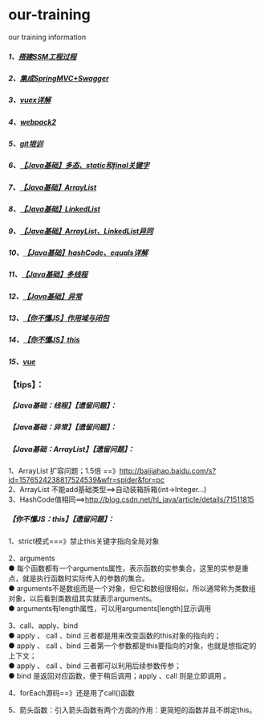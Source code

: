 # our-training
our training information

##### 1、[搭建SSM工程过程](https://github.com/xcoding-team/our-training/blob/master/%E6%90%AD%E5%BB%BASSM%E5%B7%A5%E7%A8%8B%E8%BF%87%E7%A8%8B.pdf)   
##### 2、[集成SpringMVC+Swagger](https://github.com/xcoding-team/our-training/blob/master/%E9%9B%86%E6%88%90SpringMVC%2BSwagger.pdf)    
##### 3、[vuex详解](https://github.com/xcoding-team/our-training/blob/master/vuex%E8%AF%A6%E8%A7%A3.pdf)    
##### 4、[webpack2](https://github.com/xcoding-team/our-training/blob/master/webpack2.pdf)
##### 5、[git培训](https://github.com/xcoding-team/our-training/blob/master/git%E5%9F%B9%E8%AE%AD.pdf)
##### 6、[【Java基础】多态、static和final关键字](https://github.com/xcoding-team/our-training/blob/master/%E3%80%90Java%E5%9F%BA%E7%A1%80%E3%80%91%E5%A4%9A%E6%80%81%E3%80%81static%E5%92%8Cfinal%E5%85%B3%E9%94%AE%E5%AD%97.pdf)
##### 7、[【Java基础】ArrayList](https://github.com/xcoding-team/our-training/blob/master/%E3%80%90Java%E5%9F%BA%E7%A1%80%E3%80%91ArrayList.pdf)
##### 8、[【Java基础】LinkedList](https://github.com/xcoding-team/our-training/blob/master/%E3%80%90Java%E5%9F%BA%E7%A1%80%E3%80%91LinkedList.pdf)
##### 9、[【Java基础】ArrayList、LinkedList异同](https://github.com/xcoding-team/our-training/blob/master/%E3%80%90Java%E5%9F%BA%E7%A1%80%E3%80%91ArrayList%E3%80%81LinkedList%E5%BC%82%E5%90%8C.pdf)
##### 10、[【Java基础】hashCode、equals详解](https://github.com/xcoding-team/our-training/blob/master/%E3%80%90Java%E5%9F%BA%E7%A1%80%E3%80%91hashCode%E3%80%81equals%E8%AF%A6%E8%A7%A3.pdf)
##### 11、[【Java基础】多线程](https://github.com/xcoding-team/our-training/blob/master/%E3%80%90Java%E5%9F%BA%E7%A1%80%E3%80%91%E5%A4%9A%E7%BA%BF%E7%A8%8B.pdf)
##### 12、[【Java基础】异常](https://github.com/xcoding-team/our-training/blob/master/%E3%80%90Java%E5%9F%BA%E7%A1%80%E3%80%91%E5%BC%82%E5%B8%B8.pdf)
##### 13、[【你不懂JS】作用域与闭包](https://github.com/xcoding-team/our-training/blob/master/%E3%80%90%E4%BD%A0%E4%B8%8D%E6%87%82JS%E3%80%91%E4%BD%9C%E7%94%A8%E5%9F%9F%E4%B8%8E%E9%97%AD%E5%8C%85.png)
##### 14、[【你不懂JS】this](https://github.com/xcoding-team/our-training/blob/master/%E3%80%90%E4%BD%A0%E4%B8%8D%E6%87%82JS%E3%80%91this.pdf)
##### 15、[vue](https://github.com/xcoding-team/our-training/blob/master/vue.pdf)




### 【tips】：    
##### 【Java基础：线程】【遗留问题】：    




##### 【Java基础：异常】【遗留问题】：    




##### 【Java基础：ArrayList】【遗留问题】：    
1、ArrayList 扩容问题；1.5倍 ==》http://baijiahao.baidu.com/s?id=1576524238817524539&wfr=spider&for=pc    
2、ArrayList 不能add基础类型==>自动装箱拆箱(int->Integer...)    
3、HashCode值相同==>http://blog.csdn.net/hl_java/article/details/71511815    

##### 【你不懂JS：this】【遗留问题】：    
1、strict模式===》禁止this关键字指向全局对象

2、arguments    
  ● 每个函数都有一个arguments属性，表示函数的实参集合，这里的实参是重点，就是执行函数时实际传入的参数的集合。    
  ● arguments不是数组而是一个对象，但它和数组很相似，所以通常称为类数组对象，以后看到类数组其实就表示arguments。    
  ● arguments有length属性，可以用arguments[length]显示调用    

3、call、apply、bind    
  ● apply 、 call 、bind 三者都是用来改变函数的this对象的指向的；    
  ● apply 、 call 、bind 三者第一个参数都是this要指向的对象，也就是想指定的上下文；    
  ● apply 、 call 、bind 三者都可以利用后续参数传参；    
  ● bind 是返回对应函数，便于稍后调用；apply 、call 则是立即调用 。    

4、forEach源码==》还是用了call()函数

5、箭头函数：引入箭头函数有两个方面的作用：更简短的函数并且不绑定this。
